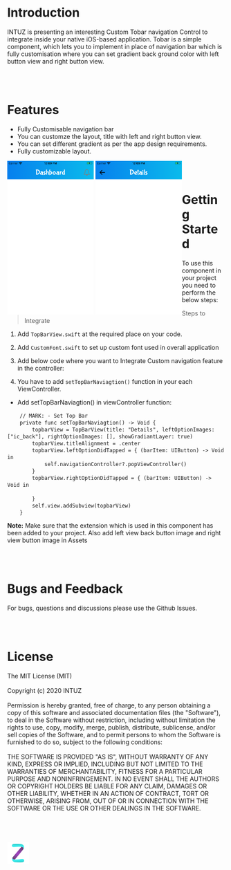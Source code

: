 <h1>Introduction</h1>
INTUZ is presenting an interesting Custom Tobar navigation Control to integrate inside your native iOS-based application. 
Tobar is a simple component, which lets you to implement in place of navigation bar which is fully customisation where you can set gradient back ground color with left button view and right button view. 

<br/><br/>
<h1>Features</h1>

- Fully Customisable navigation bar
- You can customze the layout, title with left and right button view.
- You can set different gradient as per the app design requirements.
- Fully customizable layout.

<div style="float:left">
<img src="Screenshots/Screen1.png" width="200">
<img src="Screenshots/Screen2.png" width="200">
</div>


<br/><br/>
<h1>Getting Started</h1>

To use this component in your project you need to perform the below steps:

> Steps to Integrate


1) Add `TopBarView.swift` at the required place on your code.

2) Add `CustomFont.swift` to set up custom font used in overall application 

3) Add below code where you want to Integrate Custom navigation feature in the controller:

4) You have to add `setTopBarNaviagtion()` function in your each ViewController.

* Add setTopBarNaviagtion() in viewController function:
```
    // MARK: - Set Top Bar
    private func setTopBarNaviagtion() -> Void {
        topbarView = TopBarView(title: "Details", leftOptionImages: ["ic_back"], rightOptionImages: [], showGradiantLayer: true)
        topbarView.titleAlignment = .center
        topbarView.leftOptionDidTapped = { (barItem: UIButton) -> Void in
            self.navigationController?.popViewController()
        }
        topbarView.rightOptionDidTapped = { (barItem: UIButton) -> Void in
            
        }
        self.view.addSubview(topbarView)
    }
```

**Note:** Make sure that the extension which is used in this component has been added to your project. Also add left view back button image and right view button image in Assets  


<br/><br/>
**<h1>Bugs and Feedback</h1>**
For bugs, questions and discussions please use the Github Issues.


<br/><br/>
**<h1>License</h1>**
The MIT License (MIT)
<br/><br/>
Copyright (c) 2020 INTUZ
<br/><br/>
Permission is hereby granted, free of charge, to any person obtaining a copy of this software and associated documentation files (the "Software"), to deal in the Software without restriction, including without limitation the rights to use, copy, modify, merge, publish, distribute, sublicense, and/or sell copies of the Software, and to permit persons to whom the Software is furnished to do so, subject to the following conditions: 
<br/><br/>
THE SOFTWARE IS PROVIDED "AS IS", WITHOUT WARRANTY OF ANY KIND, EXPRESS OR IMPLIED, INCLUDING BUT NOT LIMITED TO THE WARRANTIES OF MERCHANTABILITY, FITNESS FOR A PARTICULAR PURPOSE AND NONINFRINGEMENT. IN NO EVENT SHALL THE AUTHORS OR COPYRIGHT HOLDERS BE LIABLE FOR ANY CLAIM, DAMAGES OR OTHER LIABILITY, WHETHER IN AN ACTION OF CONTRACT, TORT OR OTHERWISE, ARISING FROM, OUT OF OR IN CONNECTION WITH THE SOFTWARE OR THE USE OR OTHER DEALINGS IN THE SOFTWARE.

<br/>
<h1></h1>
<a href="https://www.intuz.com/" target="_blank"><img src="Screenshots/logo.jpg"></a>




